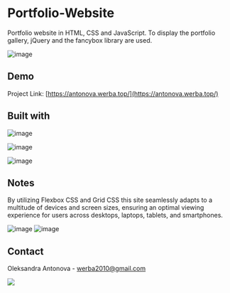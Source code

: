# Portfolio-Website

Portfolio website in HTML, CSS and JavaScript. To display the portfolio gallery, jQuery and the fancybox library are used.

![image](https://github.com/risyaalex/Portfolio-Website/assets/140414559/e509d621-108c-483c-9ff0-71c12121edcb)

## Demo

Project Link: [https://antonova.werba.top/](https://antonova.werba.top/)

## Built with

![image](https://github.com/risyaalex/Restaurant-Website/assets/140414559/3b261f4a-159f-46b7-800c-0cf2e505ed0f)

![image](https://github.com/risyaalex/Restaurant-Website/assets/140414559/d76dd37d-2c72-4598-8858-66476fdad39f)

![image](https://github.com/risyaalex/Restaurant-Website/assets/140414559/cc7d1d93-a06c-4151-b6d0-43cbe00998ec)

## Notes
By utilizing Flexbox CSS and Grid CSS this site seamlessly adapts to a multitude of devices and screen sizes, ensuring an optimal viewing experience for users across desktops, laptops, tablets, and smartphones.

![image](https://github.com/risyaalex/Portfolio-Website/assets/140414559/90ebed83-2ed7-43da-8aca-5bcaa5c2c0ab) 
![image](https://github.com/risyaalex/Portfolio-Website/assets/140414559/51d1d53a-f84e-4238-a574-33cd845522e2)



## Contact
Oleksandra Antonova - werba2010@gmail.com

![](https://github-profile-summary-cards.vercel.app/api/cards/profile-details?username=risyaalex&theme=solarized_dark)
